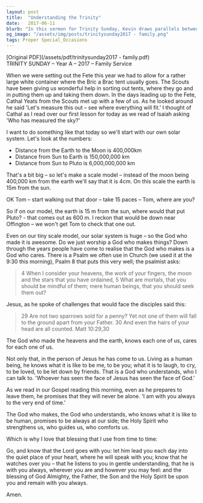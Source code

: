 ```yaml
---
layout: post
title:  "Understanding the Trinity"
date:   2017-06-11
blurb: "In this sermon for Trinity Sunday, Kevin draws parallels between the vastness of the cosmos and the awe-inspiring nature of God. He emphasizes that the God who created the universe is also a God who cares deeply for each individual. Through Jesus, God understands human experiences, and through the Holy Spirit, God is always present to guide and comfort us."
og_image: "/assets/img/posts/trinitysunday2017 - family.png"
tags: Proper Special_Occasions
---
```

[Original PDF](/assets/pdf/trinitysunday2017 - family.pdf)    
TRINITY SUNDAY – Year A – 2017 – Family Service

When we were setting out the Fete this year we had to allow for a rather large white container where the Bric a Brac tent usually goes. The Scouts have been giving us wonderful help in sorting out tents, where they go and in putting them up and taking them down. In the days leading up to the Fete, Cathal Yeats from the Scouts met up with a few of us. As he looked around he said 'Let's measure this out – see where everything will fit.' I thought of Cathal as I read over our first lesson for today as we read of Isaiah asking 'Who has measured the sky?'

I want to do something like that today so we'll start with our own solar system. Let's look at the numbers:

- Distance from the Earth to the Moon is 400,000km
- Distance from Sun to Earth is 150,000,000 km
- Distance from Sun to Pluto is 6,000,000,000 km

That's a bit big – so let's make a scale model – instead of the moon being 400,000 km from the earth we'll say that it is 4cm. On this scale the earth is 15m from the sun.

OK Tom – start walking out that door – take 15 paces – Tom, where are you?

So if on our model, the earth is 15 m from the sun, where would that put Pluto? - that comes out as 600 m. I reckon that would be down near Offington – we won't get Tom to check that one out.

Even on our tiny scale model, our solar system is huge – so the God who made it is awesome. Do we just worship a God who makes things? Down through the years people have come to realise that the God who makes is a God who cares. There is a Psalm we often use in Church (we used it at the 9:30 this morning), Psalm 8 that puts this very well; the psalmist asks:

> 4 When I consider your heavens, the work of your fingers,
> the moon and the stars that you have ordained,
> 5 What are mortals, that you should be mindful of them;
> mere human beings, that you should seek them out?

Jesus, as he spoke of challenges that would face the disciples said this:

> 29 Are not two sparrows sold for a penny? Yet not one of them will fall to the ground apart from your Father. 30 And even the hairs of your head are all counted. Matt 10:29,30

The God who made the heavens and the earth, knows each one of us, cares for each one of us.

Not only that, in the person of Jesus he has come to us. Living as a human being, he knows what it is like to be me, to be you; what it is to laugh, to cry, to be loved, to be let down by friends. That is a God who understands, who I can talk to. 'Whoever has seen the face of Jesus has seen the face of God.'

As we read in our Gospel reading this morning, even as he prepares to leave them, he promises that they will never be alone. 'I am with you always to the very end of time.'

The God who makes, the God who understands, who knows what it is like to be human, promises to be always at our side; the Holy Spirit who strengthens us, who guides us, who comforts us.

Which is why I love that blessing that I use from time to time:

Go, and know that the Lord goes with you:
let him lead you each day into the quiet place of your heart, where he will speak with you;
know that he watches over you –
that he listens to you in gentle understanding,
that he is with you always,
wherever you are and however you may feel:
and the blessing of God Almighty,
the Father, the Son and the Holy Spirit
be upon you and remain with you always.

Amen.
